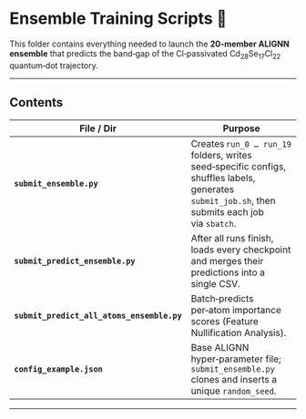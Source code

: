 # Ensemble Training Scripts 📂

This folder contains everything needed to launch the **20‑member ALIGNN
ensemble** that predicts the band‑gap of the Cl‑passivated
Cd<sub>28</sub>Se<sub>17</sub>Cl<sub>22</sub> quantum‑dot trajectory.

---

## Contents

| File / Dir | Purpose |
|------------|---------|
| **`submit_ensemble.py`** | Creates `run_0 … run_19` folders, writes seed‑specific configs, shuffles labels, generates `submit_job.sh`, then submits each job via `sbatch`. |
| **`submit_predict_ensemble.py`** | After all runs finish, loads every checkpoint and merges their predictions into a single CSV. |
| **`submit_predict_all_atoms_ensemble.py`** | Batch‑predicts per‑atom importance scores (Feature Nullification Analysis). |
| **`config_example.json`** | Base ALIGNN hyper‑parameter file; `submit_ensemble.py` clones and inserts a unique `random_seed`. |

---
